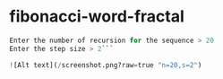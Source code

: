 # fibonacci-word-fractal

```python fibonacci_words.py 
Enter the number of recursion for the sequence > 20
Enter the step size > 2```

![Alt text](/screenshot.png?raw=true "n=20,s=2")
